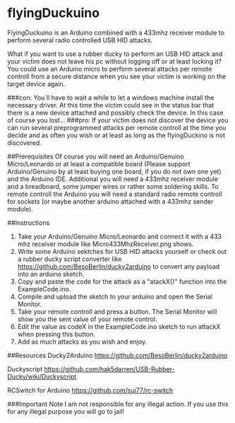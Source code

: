 # flyingDuckuino
FlyingDuckuino is an Arduino combined with a 433mhz receiver module to perform several radio controlled USB HID attacks.

What if you want to use a rubber ducky to perform an USB HID attack and your victim does not leave his pc without logging off or at least locking it? You could use an Arduino micro to perform several attacks per remote controll from a secure distance when you see your victim is working on the target device again. 

###con: 
You´ll have to wait a while to let a windows machine install the necessary driver. At this time the victim could see in the status bar that there is a new device attached and possibly check the device. In this case of course you lost...
###pro: 
If your victim does not discover the device you can run several preprogrammed attacks per remote controll at the time you decide and as often you wish or at least as long as the flyingDuckino is not discovered.


##Prerequisites
Of course you will need an Arduino/Genuino Micro/Leonardo or at least a compatible board (Please support Arduino/Genuino by at least buying one board, if you do not own one yet) and the Arduino IDE.
Additional you will need a 433mhz receiver module and a breadboard, some jumper wires or rather some soldering skills.
To remote controll the Arduino you will need a standard radio remote controll for sockets (or maybe another arduino attached with a 433mhz sender module).

##Instructions
1. Take your Arduino/Genuino Micro/Leonardo and connect it with a 433 mhz receiver module like Micro433MhzReceiver.png shows.
2. Write some Arduino sektches for USB HID attacks yourself or check out a rubber ducky script converter like https://github.com/BesoBerlin/ducky2arduino to convert any payload into an arduino sketch.
3. Copy and paste the code for the attack as a "atackX()" function into the ExampleCode.ino.
4. Compile and upload the sketch to your arduino and open the Serial Monitor.
5. Take your remote controll and press a button. The Serial Monitor will show you the sent value of your remote control.
6. Edit the value as codeX in the ExampleCode.ino sketch to run attackX when pressing this button.
7. Add as much attacks as you wish and enjoy.


##Resources
Ducky2Arduino https://github.com/BesoBerlin/ducky2arduino

Duckyscript https://github.com/hak5darren/USB-Rubber-Ducky/wiki/Duckyscript

RCSwitch for Arduino https://github.com/sui77/rc-switch

###Important Note
I am not responsible for any illegal action. If you use this for any illegal purpose you will go to jail!
